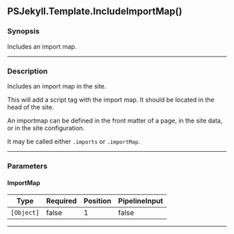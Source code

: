 PSJekyll.Template.IncludeImportMap()
------------------------------------

### Synopsis
Includes an import map.

---

### Description

Includes an import map in the site.

This will add a script tag with the import map.  It should be located in the head of the site.

An importmap can be defined in the front matter of a page, in the site data, or in the site configuration.

It may be called either `.imports` or `.importMap`.

---

### Parameters
#### **ImportMap**

|Type      |Required|Position|PipelineInput|
|----------|--------|--------|-------------|
|`[Object]`|false   |1       |false        |

---
